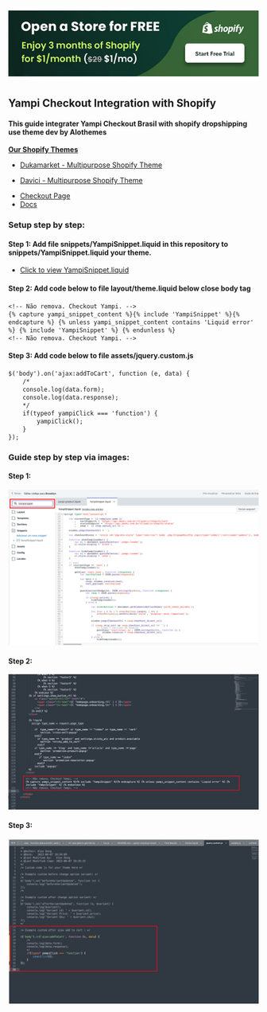 [<img src="https://github.com/magepow/themeforest/blob/master/shopify/shopify_affiliate.jpg" >](https://shopify.pxf.io/VyL446)

## Yampi Checkout Integration with Shopify

#### This guide integrater Yampi Checkout Brasil with shopify dropshipping use theme dev by Alothemes

**[Our Shopify Themes](https://themeforest.net/user/alotheme)**

* [Dukamarket - Multipurpose Shopify Theme](https://1.envato.market/c/1314680/275988/4415?u=https://themeforest.net/item/dukamarket-multipurpose-shopify-theme/36158349)

* [Davici - Multipurpose Shopify Theme](https://themeforest.net/item/davici-ultimate-shopify-2-theme-rtl-supported/41949840)


<!-- * [Demo](https://easyshopp.me) -->
* [Checkout Page](https://seguro.easyshopp.me)
* [Docs](https://help.revy.io/article/16-yampi-checkout)

### Setup step by step:

#### Step 1: Add file snippets/YampiSnippet.liquid in this repository to snippets/YampiSnippet.liquid your theme.

* [Click to view YampiSnippet.liquid](https://github.com/magepow/yampi-checkout-brazil/blob/main/snippets/YampiSnippet.liquid)

#### Step 2: Add code below to file layout/theme.liquid below close body tag

```
<!-- Não remova. Checkout Yampi. -->
{% capture yampi_snippet_content %}{% include 'YampiSnippet' %}{% endcapture %} {% unless yampi_snippet_content contains 'Liquid error' %} {% include 'YampiSnippet' %} {% endunless %}
<!-- Não remova. Checkout Yampi. --> 
```

#### Step 3: Add code below to file assets/jquery.custom.js

```
$('body').on('ajax:addToCart', function (e, data) {
    /*
    console.log(data.form);
    console.log(data.response);
    */
    if(typeof yampiClick === 'function') {
        yampiClick();
    }
});
```

### Guide step by step via images:

#### Step 1:
![Add to directory snippets](https://github.com/magepow/yampi-checkout-brazil/blob/main/media/snippet.png)


#### Step 2:
![Add to layout/theme.liquid](https://github.com/magepow/yampi-checkout-brazil/blob/main/media/yampi_snippet.png)

#### Step 3:
![Add to file assets/jquery.custom.js](https://github.com/magepow/yampi-checkout-brazil/blob/main/media/yampi_ajaxcart_callback.png)
